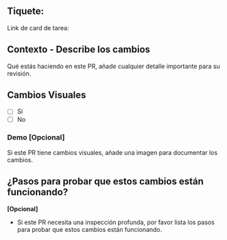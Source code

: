 ## Tiquete:

Link de card de tarea:

## Contexto - Describe los cambios

Qué estás haciendo en este PR, añade cualquier detalle importante para su revisión.

## Cambios Visuales

- [ ] Sí
- [ ] No

### Demo **[Opcional]**

Si este PR tiene cambios visuales, añade una imagen para documentar los cambios.

## ¿Pasos para probar que estos cambios están funcionando?

**[Opcional]**

- Si este PR necesita una inspección profunda, por favor lista los pasos para probar que estos cambios están funcionando.
